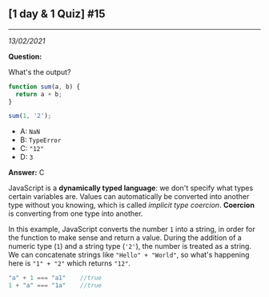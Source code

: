 





## [1 day & 1 Quiz] #15

***

*13/02/2021*

**Question:**

What's the output? 

```js
function sum(a, b) {
  return a + b;
}

sum(1, '2');
```

- A: `NaN`
- B: `TypeError`
- C: `"12"`
- D: `3`

**Answer:** C

JavaScript is a **dynamically typed language**: we don't specify what types certain variables are. Values can automatically be converted into another type without you knowing, which is called *implicit type coercion*. **Coercion** is converting from one type into another.

In this example, JavaScript converts the number `1` into a string, in order for the function to make sense and return a value. During the addition of a numeric type (`1`) and a string type (`'2'`), the number is treated as a string. We can concatenate strings like `"Hello" + "World"`, so what's happening here is `"1" + "2"` which returns `"12"`.

```js
"a" + 1 === "a1"	//true
1 + "a" === "1a"	//true
```

